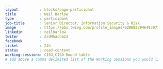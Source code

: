```yaml
---
layout          : blocks/page-participant
title           : Neil Barlow
type            : participant
job-title       : Senior Director, Information Security & Risk
image           : https://pbs.twimg.com/profile_images/628682294648307712/Vv0Yk15h_400x400.jpg
linkedin        : neilbarlow
twiter          : ArdMhacha24
facebook        :
ticket          : 24h
status          : need-content
working-sessions: CISO,CISO Round table
# add above a comma delimited list of the Working Sessions you would like to attend (use the session's title)
---
```

